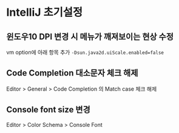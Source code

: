 # IntelliJ 초기설정
## 윈도우10 DPI 변경 시 메뉴가 깨져보이는 현상 수정
vm option에 아래 항목 추가
`-Dsun.java2d.uiScale.enabled=false`

## Code Completion 대소문자 체크 해제
Editor > General > Code Completion 의 Match case 체크 해제

## Console font size 변경
Editor > Color Schema > Console Font

